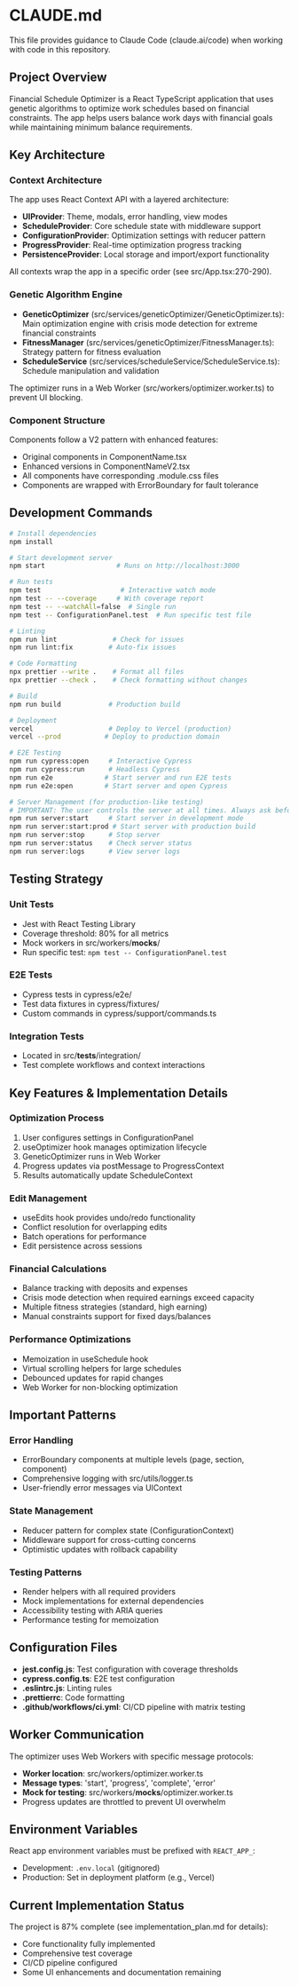 # CLAUDE.md

This file provides guidance to Claude Code (claude.ai/code) when working with code in this repository.

## Project Overview

Financial Schedule Optimizer is a React TypeScript application that uses genetic algorithms to optimize work schedules based on financial constraints. The app helps users balance work days with financial goals while maintaining minimum balance requirements.

## Key Architecture

### Context Architecture
The app uses React Context API with a layered architecture:
- **UIProvider**: Theme, modals, error handling, view modes
- **ScheduleProvider**: Core schedule state with middleware support
- **ConfigurationProvider**: Optimization settings with reducer pattern
- **ProgressProvider**: Real-time optimization progress tracking
- **PersistenceProvider**: Local storage and import/export functionality

All contexts wrap the app in a specific order (see src/App.tsx:270-290).

### Genetic Algorithm Engine
- **GeneticOptimizer** (src/services/geneticOptimizer/GeneticOptimizer.ts): Main optimization engine with crisis mode detection for extreme financial constraints
- **FitnessManager** (src/services/geneticOptimizer/FitnessManager.ts): Strategy pattern for fitness evaluation
- **ScheduleService** (src/services/scheduleService/ScheduleService.ts): Schedule manipulation and validation

The optimizer runs in a Web Worker (src/workers/optimizer.worker.ts) to prevent UI blocking.

### Component Structure
Components follow a V2 pattern with enhanced features:
- Original components in ComponentName.tsx
- Enhanced versions in ComponentNameV2.tsx
- All components have corresponding .module.css files
- Components are wrapped with ErrorBoundary for fault tolerance

## Development Commands

```bash
# Install dependencies
npm install

# Start development server
npm start                  # Runs on http://localhost:3000

# Run tests
npm test                    # Interactive watch mode
npm test -- --coverage     # With coverage report
npm test -- --watchAll=false  # Single run
npm test -- ConfigurationPanel.test  # Run specific test file

# Linting
npm run lint              # Check for issues
npm run lint:fix         # Auto-fix issues

# Code Formatting
npx prettier --write .    # Format all files
npx prettier --check .    # Check formatting without changes

# Build
npm run build            # Production build

# Deployment
vercel                   # Deploy to Vercel (production)
vercel --prod           # Deploy to production domain

# E2E Testing
npm run cypress:open     # Interactive Cypress
npm run cypress:run      # Headless Cypress
npm run e2e             # Start server and run E2E tests
npm run e2e:open        # Start server and open Cypress

# Server Management (for production-like testing)
# IMPORTANT: The user controls the server at all times. Always ask before starting/restarting the server.
npm run server:start     # Start server in development mode
npm run server:start:prod # Start server with production build
npm run server:stop      # Stop server
npm run server:status    # Check server status
npm run server:logs      # View server logs
```

## Testing Strategy

### Unit Tests
- Jest with React Testing Library
- Coverage threshold: 80% for all metrics
- Mock workers in src/workers/__mocks__/
- Run specific test: `npm test -- ConfigurationPanel.test`

### E2E Tests
- Cypress tests in cypress/e2e/
- Test data fixtures in cypress/fixtures/
- Custom commands in cypress/support/commands.ts

### Integration Tests
- Located in src/__tests__/integration/
- Test complete workflows and context interactions

## Key Features & Implementation Details

### Optimization Process
1. User configures settings in ConfigurationPanel
2. useOptimizer hook manages optimization lifecycle
3. GeneticOptimizer runs in Web Worker
4. Progress updates via postMessage to ProgressContext
5. Results automatically update ScheduleContext

### Edit Management
- useEdits hook provides undo/redo functionality
- Conflict resolution for overlapping edits
- Batch operations for performance
- Edit persistence across sessions

### Financial Calculations
- Balance tracking with deposits and expenses
- Crisis mode detection when required earnings exceed capacity
- Multiple fitness strategies (standard, high earning)
- Manual constraints support for fixed days/balances

### Performance Optimizations
- Memoization in useSchedule hook
- Virtual scrolling helpers for large schedules
- Debounced updates for rapid changes
- Web Worker for non-blocking optimization

## Important Patterns

### Error Handling
- ErrorBoundary components at multiple levels (page, section, component)
- Comprehensive logging with src/utils/logger.ts
- User-friendly error messages via UIContext

### State Management
- Reducer pattern for complex state (ConfigurationContext)
- Middleware support for cross-cutting concerns
- Optimistic updates with rollback capability

### Testing Patterns
- Render helpers with all required providers
- Mock implementations for external dependencies
- Accessibility testing with ARIA queries
- Performance testing for memoization

## Configuration Files

- **jest.config.js**: Test configuration with coverage thresholds
- **cypress.config.ts**: E2E test configuration
- **.eslintrc.js**: Linting rules
- **.prettierrc**: Code formatting
- **.github/workflows/ci.yml**: CI/CD pipeline with matrix testing

## Worker Communication

The optimizer uses Web Workers with specific message protocols:
- **Worker location**: src/workers/optimizer.worker.ts
- **Message types**: 'start', 'progress', 'complete', 'error'
- **Mock for testing**: src/workers/__mocks__/optimizer.worker.ts
- Progress updates are throttled to prevent UI overwhelm

## Environment Variables

React app environment variables must be prefixed with `REACT_APP_`:
- Development: `.env.local` (gitignored)
- Production: Set in deployment platform (e.g., Vercel)

## Current Implementation Status

The project is 87% complete (see implementation_plan.md for details):
- Core functionality fully implemented
- Comprehensive test coverage
- CI/CD pipeline configured
- Some UI enhancements and documentation remaining
